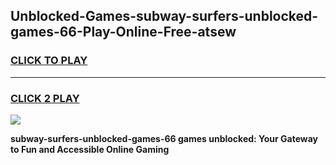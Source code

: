 
## Unblocked-Games-subway-surfers-unblocked-games-66-Play-Online-Free-atsew
<h3>
<a href="https://premium76.site?title=subway-surfers-unblocked-games-66&ref=26A">CLICK TO PLAY</a></h3>
<hr>

<h3>
<a href="https://premium76.site?title=subway-surfers-unblocked-games-66&ref=26A">CLICK 2 PLAY</a>
  
</h3>

<a href="https://premium76.site?title=subway-surfers-unblocked-games-66&ref=26A"><img src="https://clearcache.store/games.png"></a>


**subway-surfers-unblocked-games-66 games unblocked: Your Gateway to Fun and Accessible Online Gaming**
